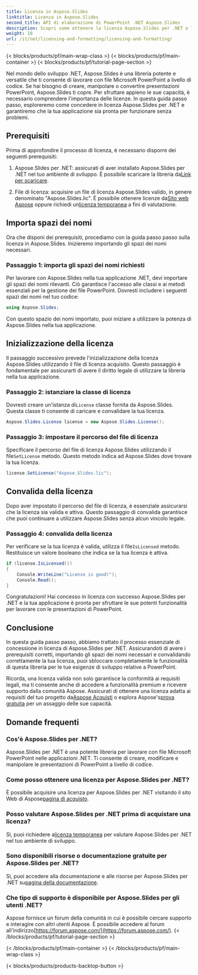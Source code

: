 ```yaml
---
title: Licenza in Aspose.Slides
linktitle: Licenza in Aspose.Slides
second_title: API di elaborazione di PowerPoint .NET Aspose.Slides
description: Scopri come ottenere la licenza Aspose.Slides per .NET e liberare la potenza della manipolazione di PowerPoint nelle tue applicazioni .NET.
weight: 10
url: /it/net/licensing-and-formatting/licensing-and-formatting/
---
```


{< blocks/products/pf/main-wrap-class >}
{< blocks/products/pf/main-container >}
{< blocks/products/pf/tutorial-page-section >}


Nel mondo dello sviluppo .NET, Aspose.Slides è una libreria potente e versatile che ti consente di lavorare con file Microsoft PowerPoint a livello di codice. Se hai bisogno di creare, manipolare o convertire presentazioni PowerPoint, Aspose.Slides ti copre. Per sfruttare appieno le sue capacità, è necessario comprendere l'importanza delle licenze. In questa guida passo passo, esploreremo come concedere in licenza Aspose.Slides per .NET e garantiremo che la tua applicazione sia pronta per funzionare senza problemi.

## Prerequisiti

Prima di approfondire il processo di licenza, è necessario disporre dei seguenti prerequisiti:

1. Aspose.Slides per .NET: assicurati di aver installato Aspose.Slides per .NET nel tuo ambiente di sviluppo. È possibile scaricare la libreria da[Link per scaricare](https://releases.aspose.com/slides/net/).

2.  File di licenza: acquisire un file di licenza Aspose.Slides valido, in genere denominato "Aspose.Slides.lic". È possibile ottenere licenze da[Sito web Aspose](https://purchase.aspose.com/buy) oppure richiedi un[licenza temporanea](https://purchase.aspose.com/temporary-license/) a fini di valutazione.

## Importa spazi dei nomi

Ora che disponi dei prerequisiti, procediamo con la guida passo passo sulla licenza in Aspose.Slides. Inizieremo importando gli spazi dei nomi necessari.

### Passaggio 1: importa gli spazi dei nomi richiesti

Per lavorare con Aspose.Slides nella tua applicazione .NET, devi importare gli spazi dei nomi rilevanti. Ciò garantisce l'accesso alle classi e ai metodi essenziali per la gestione dei file PowerPoint. Dovresti includere i seguenti spazi dei nomi nel tuo codice:

```csharp
using Aspose.Slides;
```

Con questo spazio dei nomi importato, puoi iniziare a utilizzare la potenza di Aspose.Slides nella tua applicazione.

## Inizializzazione della licenza

Il passaggio successivo prevede l'inizializzazione della licenza Aspose.Slides utilizzando il file di licenza acquisito. Questo passaggio è fondamentale per assicurarti di avere il diritto legale di utilizzare la libreria nella tua applicazione.

### Passaggio 2: istanziare la classe di licenza

 Dovresti creare un'istanza di`License` classe fornita da Aspose.Slides. Questa classe ti consente di caricare e convalidare la tua licenza.

```csharp
Aspose.Slides.License license = new Aspose.Slides.License();
```

### Passaggio 3: impostare il percorso del file di licenza

 Specificare il percorso del file di licenza Aspose.Slides utilizzando il file`SetLicense` metodo. Questo metodo indica ad Aspose.Slides dove trovare la tua licenza.

```csharp
license.SetLicense("Aspose.Slides.lic");
```

## Convalida della licenza

Dopo aver impostato il percorso del file di licenza, è essenziale assicurarsi che la licenza sia valida e attiva. Questo passaggio di convalida garantisce che puoi continuare a utilizzare Aspose.Slides senza alcun vincolo legale.

### Passaggio 4: convalida della licenza

 Per verificare se la tua licenza è valida, utilizza il file`IsLicensed` metodo. Restituisce un valore booleano che indica se la tua licenza è attiva.

```csharp
if (license.IsLicensed())
{
    Console.WriteLine("License is good!");
    Console.Read();
}
```

Congratulazioni! Hai concesso in licenza con successo Aspose.Slides per .NET e la tua applicazione è pronta per sfruttare le sue potenti funzionalità per lavorare con le presentazioni di PowerPoint.

## Conclusione

In questa guida passo passo, abbiamo trattato il processo essenziale di concessione in licenza di Aspose.Slides per .NET. Assicurandoti di avere i prerequisiti corretti, importando gli spazi dei nomi necessari e convalidando correttamente la tua licenza, puoi sbloccare completamente le funzionalità di questa libreria per le tue esigenze di sviluppo relative a PowerPoint.

 Ricorda, una licenza valida non solo garantisce la conformità ai requisiti legali, ma ti consente anche di accedere a funzionalità premium e ricevere supporto dalla comunità Aspose. Assicurati di ottenere una licenza adatta ai requisiti del tuo progetto da[Aspose Acquisti](https://purchase.aspose.com/buy) o esplora Aspose's[prova gratuita](https://releases.aspose.com/) per un assaggio delle sue capacità.

## Domande frequenti

### Cos'è Aspose.Slides per .NET?
Aspose.Slides per .NET è una potente libreria per lavorare con file Microsoft PowerPoint nelle applicazioni .NET. Ti consente di creare, modificare e manipolare le presentazioni di PowerPoint a livello di codice.

### Come posso ottenere una licenza per Aspose.Slides per .NET?
 È possibile acquisire una licenza per Aspose.Slides per .NET visitando il sito Web di Aspose[pagina di acquisto](https://purchase.aspose.com/buy).

### Posso valutare Aspose.Slides per .NET prima di acquistare una licenza?
 Sì, puoi richiedere a[licenza temporanea](https://purchase.aspose.com/temporary-license/) per valutare Aspose.Slides per .NET nel tuo ambiente di sviluppo.

### Sono disponibili risorse o documentazione gratuite per Aspose.Slides per .NET?
 Sì, puoi accedere alla documentazione e alle risorse per Aspose.Slides per .NET su[pagina della documentazione](https://reference.aspose.com/slides/net/).

### Che tipo di supporto è disponibile per Aspose.Slides per gli utenti .NET?
 Aspose fornisce un forum della comunità in cui è possibile cercare supporto e interagire con altri utenti Aspose. È possibile accedere al forum all'indirizzo[https://forum.aspose.com/](https://forum.aspose.com/).
{< /blocks/products/pf/tutorial-page-section >}

{< /blocks/products/pf/main-container >}
{< /blocks/products/pf/main-wrap-class >}

{< blocks/products/products-backtop-button >}
